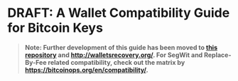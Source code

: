 # DRAFT: A Wallet Compatibility Guide for Bitcoin Keys

> **Note: Further development of this guide has been moved to [this repository](https://github.com/nvk/wallets-recovery) and http://walletsrecovery.org/. For SegWit and Replace-By-Fee related compatibility, check out the matrix by https://bitcoinops.org/en/compatibility/.**
